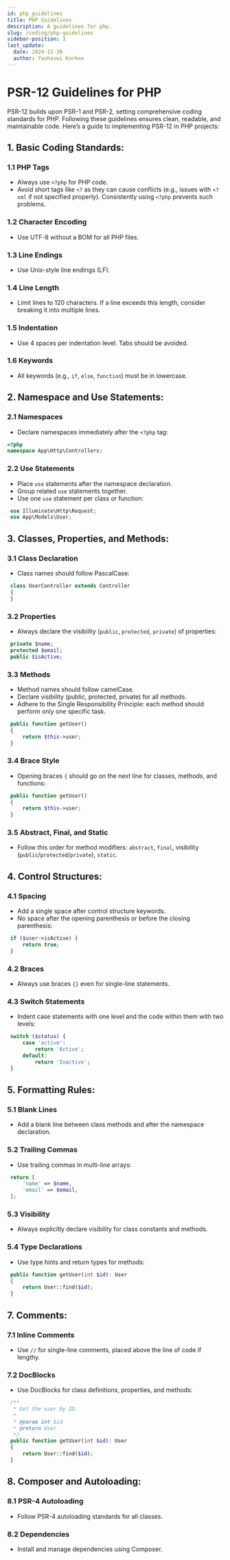 ```yaml
---
id: php_guidelines
title: PHP Guidelines
description: A guidelines for php.
slug: /coding/php-guidelines
sidebar-position: 3
last_update:
  date: 2024-12-30
  author: Yashaswi Karkee
---
```


# PSR-12 Guidelines for PHP

PSR-12 builds upon PSR-1 and PSR-2, setting comprehensive coding standards for PHP. Following these guidelines ensures clean, readable, and maintainable code. Here’s a guide to implementing PSR-12 in PHP projects:

## 1. Basic Coding Standards:

### 1.1 PHP Tags
   * Always use `<?php` for PHP code.
   * Avoid short tags like `<?` as they can cause conflicts (e.g., issues with `<?xml` if not specified properly). Consistently using `<?php` prevents such problems.

### 1.2 Character Encoding
   * Use UTF-8 without a BOM for all PHP files.

### 1.3 Line Endings
   * Use Unix-style line endings (LF).

### 1.4 Line Length
   * Limit lines to 120 characters. If a line exceeds this length, consider breaking it into multiple lines.

### 1.5 Indentation
   * Use 4 spaces per indentation level. Tabs should be avoided.

### 1.6 Keywords
   * All keywords (e.g., `if`, `else`, `function`) must be in lowercase.

## 2. Namespace and Use Statements:

### 2.1 Namespaces
   * Declare namespaces immediately after the `<?php` tag:

   ```php
   <?php
   namespace App\Http\Controllers;
   ```

### 2.2 Use Statements
   * Place `use` statements after the namespace declaration.
   * Group related `use` statements together.
   * Use one `use` statement per class or function:

   ```php
    use Illuminate\Http\Request;
    use App\Models\User;
   ```

## 3. Classes, Properties, and Methods:

### 3.1 Class Declaration
   * Class names should follow PascalCase:

   ```php
    class UserController extends Controller
    {
    }
   ```

### 3.2 Properties
   * Always declare the visibility (`public`, `protected`, `private`) of properties:

   ```php
    private $name;
    protected $email;
    public $isActive;
   ```

### 3.3 Methods
   * Method names should follow camelCase.
   * Declare visibility (public, protected, private) for all methods.
   * Adhere to the Single Responsibility Principle: each method should perform only one specific task.

   ```php
    public function getUser()
    {
        return $this->user;
    }
   ```

### 3.4 Brace Style
   * Opening braces `{` should go on the next line for classes, methods, and functions:

   ```php
    public function getUser()
    {
        return $this->user;
    }
   ```

### 3.5 Abstract, Final, and Static
   * Follow this order for method modifiers: `abstract`, `final`, visibility (`public`/`protected`/`private`), `static`.

## 4. Control Structures:

### 4.1 Spacing
   * Add a single space after control structure keywords.
   * No space after the opening parenthesis or before the closing parenthesis:

   ```php
    if ($user->isActive) {
        return true;
    }
   ```

### 4.2 Braces
   * Always use braces `{}` even for single-line statements.

### 4.3 Switch Statements
   * Indent case statements with one level and the code within them with two levels:

   ```php
    switch ($status) {
        case 'active':
            return 'Active';
        default:
            return 'Inactive';
    }
   ```

## 5. Formatting Rules:

### 5.1 Blank Lines
   * Add a blank line between class methods and after the namespace declaration.

### 5.2 Trailing Commas
   * Use trailing commas in multi-line arrays:

   ```php
    return [
        'name' => $name,
        'email' => $email,
    ];
   ```

### 5.3 Visibility
   * Always explicitly declare visibility for class constants and methods.

### 5.4 Type Declarations
   * Use type hints and return types for methods:

   ```php
    public function getUser(int $id): User
    {
        return User::find($id);
    }
   ```

## 7. Comments:

### 7.1 Inline Comments
   * Use `//` for single-line comments, placed above the line of code if lengthy.

### 7.2 DocBlocks
   * Use DocBlocks for class definitions, properties, and methods:

   ```php
    /**
     * Get the user by ID.
     *
     * @param int $id
     * @return User
     */
    public function getUser(int $id): User
    {
        return User::find($id);
    }
   ```

## 8. Composer and Autoloading:

### 8.1 PSR-4 Autoloading
   * Follow PSR-4 autoloading standards for all classes.

### 8.2 Dependencies
   * Install and manage dependencies using Composer.
